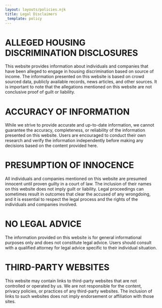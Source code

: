 ```yaml
---
layout: layouts/policies.njk
title: Legal Disclaimers
_template: policy
---
```


# ALLEGED HOUSING DISCRIMINATION DISCLOSURES

This website provides information about individuals and companies that have been alleged to engage in housing discrimination based on source of income. The information presented on this website is based on crowd sourced data, publicly available records, news articles, and other sources. It is important to note that the allegations mentioned on this website are not conclusive proof of guilt or liability.

# ACCURACY OF INFORMATION

While we strive to provide accurate and up-to-date information, we cannot guarantee the accuracy, completeness, or reliability of the information presented on this website. Users are encouraged to conduct their own research and verify the information independently before making any decisions based on the content provided here.

# PRESUMPTION OF INNOCENCE

All individuals and companies mentioned on this website are presumed innocent until proven guilty in a court of law. The inclusion of their names on this website does not imply guilt or liability. Legal proceedings can sometimes result in outcomes that clear the accused of any wrongdoing, and it is essential to respect the legal process and the rights of the individuals and companies involved.

# NO LEGAL ADVICE

The information provided on this website is for general informational purposes only and does not constitute legal advice. Users should consult with a qualified attorney for legal advice specific to their individual situation.

# THIRD-PARTY WEBSITES

This website may contain links to third-party websites that are not controlled or operated by us. We are not responsible for the content, privacy policies, or practices of any third-party websites. The inclusion of links to such websites does not imply endorsement or affiliation with those sites.
